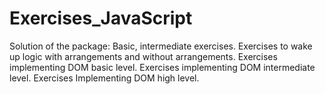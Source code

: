 # Exercises_JavaScript
Solution of the package: Basic, intermediate exercises. Exercises to wake up logic with arrangements and without arrangements. Exercises implementing DOM basic level. Exercises implementing DOM intermediate level. Exercises Implementing DOM high level.
